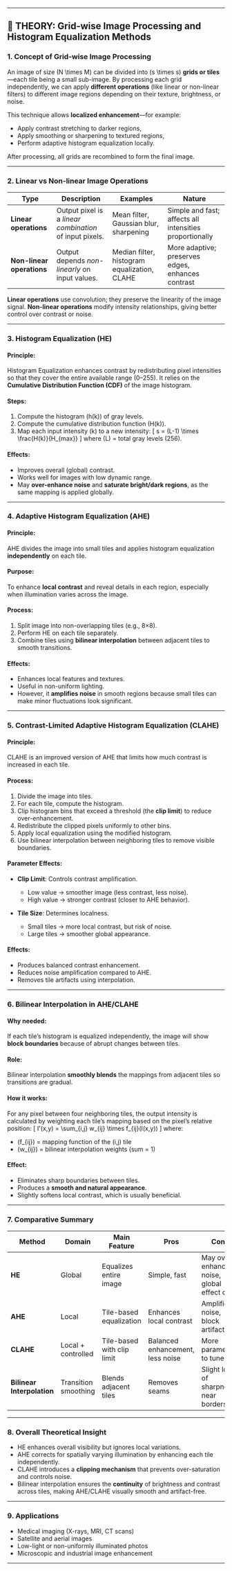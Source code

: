 

---

## 📘 THEORY: Grid-wise Image Processing and Histogram Equalization Methods

### 1. Concept of Grid-wise Image Processing

An image of size (N \times M) can be divided into (s \times s) **grids or tiles**—each tile being a small sub-image.
By processing each grid independently, we can apply **different operations** (like linear or non-linear filters) to different image regions depending on their texture, brightness, or noise.

This technique allows **localized enhancement**—for example:

* Apply contrast stretching to darker regions,
* Apply smoothing or sharpening to textured regions,
* Perform adaptive histogram equalization locally.

After processing, all grids are recombined to form the final image.

---

### 2. Linear vs Non-linear Image Operations

| Type                      | Description                                             | Examples                                     | Nature                                                  |
| ------------------------- | ------------------------------------------------------- | -------------------------------------------- | ------------------------------------------------------- |
| **Linear operations**     | Output pixel is a *linear combination* of input pixels. | Mean filter, Gaussian blur, sharpening       | Simple and fast; affects all intensities proportionally |
| **Non-linear operations** | Output depends *non-linearly* on input values.          | Median filter, histogram equalization, CLAHE | More adaptive; preserves edges, enhances contrast       |

**Linear operations** use convolution; they preserve the linearity of the image signal.
**Non-linear operations** modify intensity relationships, giving better control over contrast or noise.

---

### 3. Histogram Equalization (HE)

#### Principle:

Histogram Equalization enhances contrast by redistributing pixel intensities so that they cover the entire available range (0–255).
It relies on the **Cumulative Distribution Function (CDF)** of the image histogram.

#### Steps:

1. Compute the histogram (h(k)) of gray levels.
2. Compute the cumulative distribution function (H(k)).
3. Map each input intensity (k) to a new intensity:
   [
   s = (L-1) \times \frac{H(k)}{H_{max}}
   ]
   where (L) = total gray levels (256).

#### Effects:

* Improves overall (global) contrast.
* Works well for images with low dynamic range.
* May **over-enhance noise** and **saturate bright/dark regions**, as the same mapping is applied globally.

---

### 4. Adaptive Histogram Equalization (AHE)

#### Principle:

AHE divides the image into small tiles and applies histogram equalization **independently** on each tile.

#### Purpose:

To enhance **local contrast** and reveal details in each region, especially when illumination varies across the image.

#### Process:

1. Split image into non-overlapping tiles (e.g., 8×8).
2. Perform HE on each tile separately.
3. Combine tiles using **bilinear interpolation** between adjacent tiles to smooth transitions.

#### Effects:

* Enhances local features and textures.
* Useful in non-uniform lighting.
* However, it **amplifies noise** in smooth regions because small tiles can make minor fluctuations look significant.

---

### 5. Contrast-Limited Adaptive Histogram Equalization (CLAHE)

#### Principle:

CLAHE is an improved version of AHE that limits how much contrast is increased in each tile.

#### Process:

1. Divide the image into tiles.
2. For each tile, compute the histogram.
3. Clip histogram bins that exceed a threshold (the **clip limit**) to reduce over-enhancement.
4. Redistribute the clipped pixels uniformly to other bins.
5. Apply local equalization using the modified histogram.
6. Use bilinear interpolation between neighboring tiles to remove visible boundaries.

#### Parameter Effects:

* **Clip Limit**: Controls contrast amplification.

  * Low value → smoother image (less contrast, less noise).
  * High value → stronger contrast (closer to AHE behavior).
* **Tile Size**: Determines localness.

  * Small tiles → more local contrast, but risk of noise.
  * Large tiles → smoother global appearance.

#### Effects:

* Produces balanced contrast enhancement.
* Reduces noise amplification compared to AHE.
* Removes tile artifacts using interpolation.

---

### 6. Bilinear Interpolation in AHE/CLAHE

#### Why needed:

If each tile’s histogram is equalized independently, the image will show **block boundaries** because of abrupt changes between tiles.

#### Role:

Bilinear interpolation **smoothly blends** the mappings from adjacent tiles so transitions are gradual.

#### How it works:

For any pixel between four neighboring tiles, the output intensity is calculated by weighting each tile’s mapping based on the pixel’s relative position:
[
I'(x,y) = \sum_{i,j} w_{ij} \times f_{ij}(I(x,y))
]
where:

* (f_{ij}) = mapping function of the (i,j) tile
* (w_{ij}) = bilinear interpolation weights (sum = 1)

#### Effect:

* Eliminates sharp boundaries between tiles.
* Produces a **smooth and natural appearance**.
* Slightly softens local contrast, which is usually beneficial.

---

### 7. Comparative Summary

| Method                     | Domain               | Main Feature               | Pros                             | Cons                                       |
| -------------------------- | -------------------- | -------------------------- | -------------------------------- | ------------------------------------------ |
| **HE**                     | Global               | Equalizes entire image     | Simple, fast                     | May over-enhance noise, global effect only |
| **AHE**                    | Local                | Tile-based equalization    | Enhances local contrast          | Amplifies noise, block artifacts           |
| **CLAHE**                  | Local + controlled   | Tile-based with clip limit | Balanced enhancement, less noise | More parameters to tune                    |
| **Bilinear Interpolation** | Transition smoothing | Blends adjacent tiles      | Removes seams                    | Slight loss of sharpness near borders      |

---

### 8. Overall Theoretical Insight

* HE enhances overall visibility but ignores local variations.
* AHE corrects for spatially varying illumination by enhancing each tile independently.
* CLAHE introduces a **clipping mechanism** that prevents over-saturation and controls noise.
* Bilinear interpolation ensures the **continuity** of brightness and contrast across tiles, making AHE/CLAHE visually smooth and artifact-free.

---

### 9. Applications

* Medical imaging (X-rays, MRI, CT scans)
* Satellite and aerial images
* Low-light or non-uniformly illuminated photos
* Microscopic and industrial image enhancement

---


